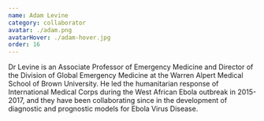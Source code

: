 ```yaml
---
name: Adam Levine
category: collaborator
avatar: ./adam.png
avatarHover: ./adam-hover.jpg
order: 16
---
```


Dr Levine is an Associate Professor of Emergency Medicine and Director of the Division of Global Emergency Medicine at the Warren Alpert Medical School of Brown University. He led the humanitarian response of International Medical Corps during the West African Ebola outbreak in 2015-2017, and they have been collaborating since in the development of diagnostic and prognostic models for Ebola Virus Disease.
